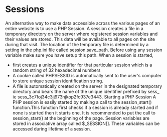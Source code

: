 # Sessions
An alternative way to make data accessible across the various pages of an entire website is to use a PHP Session.
A session creates a file in a temporary directory on the server where registered session variables and their values are stored. This data will be available to all pages on the site during that visit.
The location of the temporary file is determined by a setting in the php.ini file called session.save_path. Before using any session variable make sure you have setup this path.
When a session is started,
- first creates a unique identifier for that particular session which is a random string of 32 hexadecimal numbers
- A cookie called PHPSESSID is automatically sent to the user's computer to store unique session identification string.
- A file is automatically created on the server in the designated temporary directory and bears the name of the unique identifier prefixed by sess_ ie sess_3c7foj34c3jj973hjkop2fc937e3443.
Starting a PHP Session
A PHP session is easily started by making a call to the session_start() function.This function first checks if a session is already started and if none is started then it starts one. It is recommended to put the call to session_start() at the beginning of the page.
Session variables are stored in associative array called $_SESSION[]. These variables can be accessed during lifetime of a session.

